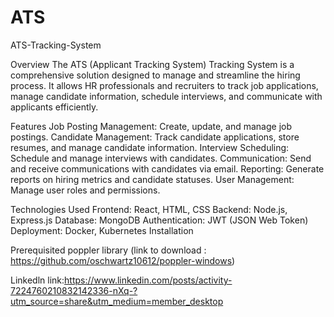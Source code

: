 # ATS
ATS-Tracking-System

Overview
The ATS (Applicant Tracking System) Tracking System is a comprehensive solution designed to manage and streamline the hiring process. It allows HR professionals and recruiters to track job applications, manage candidate information, schedule interviews, and communicate with applicants efficiently.

Features
Job Posting Management: Create, update, and manage job postings.
Candidate Management: Track candidate applications, store resumes, and manage candidate information.
Interview Scheduling: Schedule and manage interviews with candidates.
Communication: Send and receive communications with candidates via email.
Reporting: Generate reports on hiring metrics and candidate statuses.
User Management: Manage user roles and permissions.

Technologies Used
Frontend: React, HTML, CSS
Backend: Node.js, Express.js
Database: MongoDB
Authentication: JWT (JSON Web Token)
Deployment: Docker, Kubernetes
Installation


Prerequisited
poppler library (link to download : https://github.com/oschwartz10612/poppler-windows)

Linkedln link:https://www.linkedin.com/posts/activity-7224760210832142336-nXq-?utm_source=share&utm_medium=member_desktop
